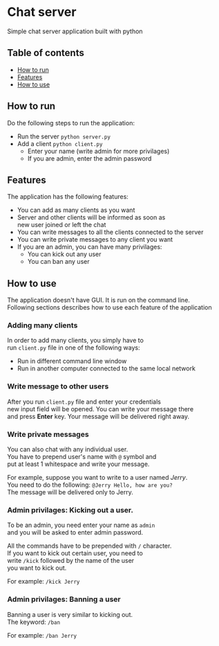 # Chat server
Simple chat server application built with python

## Table of contents

- [How to run](#how-to-run)
- [Features](#features)
- [How to use](#how-to-use)

## How to run

Do the following steps to run the application:

- Run the server `python server.py`
- Add a client `python client.py`
  - Enter your name (write admin for more privilages)
  - If you are admin, enter the admin password

## Features

The application has the following features:

- You can add as many clients as you want
- Server and other clients will be informed as soon as\
  new user joined or left the chat
- You can write messages to all the clients connected to the server
- You can write private messages to any client you want
- If you are an admin, you can have many privilages:
  - You can kick out any user
  - You can ban any user

## How to use

The application doesn't have GUI. It is run on the command line.\
Following sections describes how to use each feature of the application

### Adding many clients

In order to add many clients, you simply have to\
run `client.py` file in one of the following ways:

- Run in different command line window
- Run in another computer connected to the same local network

### Write message to other users

After you run `client.py` file and enter your credentials\
new input field will be opened. You can write your message there\
and press **Enter** key. Your message will be delivered right away.

### Write private messages

You can also chat with any individual user.\
You have to prepend user's name with `@` symbol and\
put at least 1 whitespace and write your message.

For example, suppose you want to write to a user named *Jerry*.\
You need to do the following: `@Jerry Hello, how are you?`\
The message will be delivered only to Jerry.

### Admin privilages: Kicking out a user.

To be an admin, you need enter your name as `admin`\
and you will be asked to enter admin password.

All the commands have to be prepended with `/` character.\
If you want to kick out certain user, you need to\
write `/kick` followed by the name of the user\
you want to kick out.

For example: `/kick Jerry`

### Admin privilages: Banning a user

Banning a user is very similar to kicking out.\
The keyword: `/ban`

For example: `/ban Jerry`
